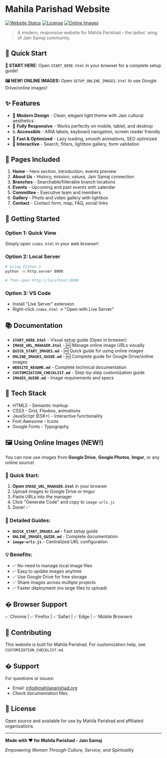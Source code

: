 # Mahila Parishad Website

[![Website Status](https://img.shields.io/badge/status-active-success.svg)]()
[![License](https://img.shields.io/badge/license-MIT-blue.svg)]()
[![Online Images](https://img.shields.io/badge/images-online%20ready-brightgreen.svg)]()

> A modern, responsive website for Mahila Parishad - the ladies' wing of Jain Samaj community.

## 🌟 Quick Start

**📖 START HERE:** Open `START_HERE.html` in your browser for a complete setup guide!

**🖼️ NEW! ONLINE IMAGES:** Open `SETUP_ONLINE_IMAGES.html` to use Google Drive/online images!

## ✨ Features

- 🎨 **Modern Design** - Clean, elegant light theme with Jain cultural aesthetics
- 📱 **Fully Responsive** - Works perfectly on mobile, tablet, and desktop
- ♿ **Accessible** - ARIA labels, keyboard navigation, screen reader friendly
- 🚀 **Fast & Optimized** - Lazy loading, smooth animations, SEO optimized
- 🎯 **Interactive** - Search, filters, lightbox gallery, form validation

## 📄 Pages Included

1. **Home** - Hero section, introduction, events preview
2. **About Us** - History, mission, values, Jain Samaj connection
3. **Branches** - Searchable/filterable branch locations
4. **Events** - Upcoming and past events with calendar
5. **Committee** - Executive team and members
6. **Gallery** - Photo and video gallery with lightbox
7. **Contact** - Contact form, map, FAQ, social links

## 🚀 Getting Started

### Option 1: Quick View
Simply open `index.html` in your web browser!

### Option 2: Local Server
```bash
# Using Python 3
python -m http.server 8000

# Then open http://localhost:8000
```

### Option 3: VS Code
- Install "Live Server" extension
- Right-click `index.html` → "Open with Live Server"

## 📚 Documentation

- **`START_HERE.html`** - Visual setup guide (Open in browser)
- **`IMAGE_URL_MANAGER.html`** - 🆕 Manage online image URLs visually
- **`QUICK_START_IMAGES.md`** - 🆕 Quick guide for using online images
- **`ONLINE_IMAGES_GUIDE.md`** - 🆕 Complete guide for Google Drive/online images
- **`WEBSITE_README.md`** - Complete technical documentation
- **`CUSTOMIZATION_CHECKLIST.md`** - Step-by-step customization guide
- **`IMAGES_GUIDE.md`** - Image requirements and specs

## 🎨 Tech Stack

- HTML5 - Semantic markup
- CSS3 - Grid, Flexbox, animations
- JavaScript (ES6+) - Interactive functionality
- Font Awesome - Icons
- Google Fonts - Typography

## 🖼️ Using Online Images (NEW!)

You can now use images from **Google Drive**, **Google Photos**, **Imgur**, or any online source!

### 🎯 Quick Start:
1. **Open `IMAGE_URL_MANAGER.html`** in your browser
2. Upload images to Google Drive or Imgur  
3. Paste URLs into the manager
4. Click "Generate Code" and copy to `image-urls.js`
5. Done! ✅

### 📖 Detailed Guides:
- **`QUICK_START_IMAGES.md`** - Fast setup guide
- **`ONLINE_IMAGES_GUIDE.md`** - Complete documentation
- **`image-urls.js`** - Centralized URL configuration

### 💡 Benefits:
- ✅ No need to manage local image files
- ✅ Easy to update images anytime
- ✅ Use Google Drive for free storage
- ✅ Share images across multiple projects
- ✅ Faster deployment (no large files to upload)

## � Browser Support

✅ Chrome | ✅ Firefox | ✅ Safari | ✅ Edge | ✅ Mobile Browsers

## 🤝 Contributing

This website is built for Mahila Parishad. For customization help, see `CUSTOMIZATION_CHECKLIST.md`.

## � Support

For questions or issues:
- Email: info@mahilaparishad.org
- Check documentation files

## 📄 License

Open source and available for use by Mahila Parishad and affiliated organizations.

---

**Made with ❤️ for Mahila Parishad - Jain Samaj**

*Empowering Women Through Culture, Service, and Spirituality*
